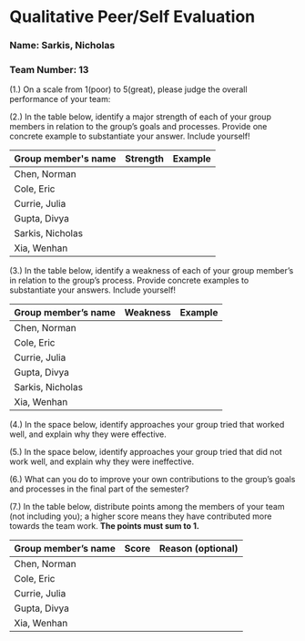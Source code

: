 # Qualitative Peer/Self Evaluation

### Name: Sarkis, Nicholas
### Team Number: 13

(1.) On a scale from 1(poor) to 5(great), please judge the overall performance of your team:

(2.) In the table below, identify a major strength of each of your group members in relation to the group’s goals and processes. Provide one concrete example to substantiate your answer. Include yourself!

| Group member's name | Strength | Example |
| ------------------- | -------- | ------- |
|Chen, Norman|||
|Cole, Eric|||
|Currie, Julia|||
|Gupta, Divya|||
|Sarkis, Nicholas|||
|Xia, Wenhan|||

(3.) In the table below, identify a weakness of each of your group member’s in relation to the group’s process. Provide concrete examples to substantiate your answers. Include yourself!

| Group member’s name | Weakness | Example |
| ------------------- | -------- | ------- |
|Chen, Norman|||
|Cole, Eric|||
|Currie, Julia|||
|Gupta, Divya|||
|Sarkis, Nicholas|||
|Xia, Wenhan|||

(4.) In the space below, identify approaches your group tried that worked well, and explain why they were effective.

(5.) In the space below, identify approaches your group tried that did not work well, and explain why they were ineffective.

(6.) What can you do to improve your own contributions to the group’s goals and processes in the final part of the semester?

(7.) In the table below, distribute points among the members of your team (not including you); a higher score means they have contributed more towards the team work. **The points must sum to 1.**

| Group member’s name | Score | Reason (optional) |
| ------------------- | ----- | ----------------- |
|Chen, Norman|||
|Cole, Eric|||
|Currie, Julia|||
|Gupta, Divya|||
|Xia, Wenhan|||

